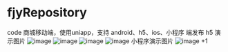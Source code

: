 # fjyRepository
code
商城移动端，使用uniapp，支持 android、h5、ios、小程序 端发布
h5 演示图片
![image](https://user-images.githubusercontent.com/47848078/176849670-e0fe2e77-e545-4182-a112-cd4210622ce0.png)
![image](https://user-images.githubusercontent.com/47848078/176849721-18cedbaf-158e-4d2b-a8b9-84d2cd482926.png)
![image](https://user-images.githubusercontent.com/47848078/176849752-a3813c1a-c97a-4109-9581-12c8e4bff9a7.png)
![image](https://user-images.githubusercontent.com/47848078/176850065-6fcd19ce-199c-4fad-89fe-e30cf36fec5e.png)
小程序演示图片
![image](https://user-images.githubusercontent.com/47848078/176850143-5da566bc-7e95-4dd6-af68-300b2c8a3dd1.png)
+1
